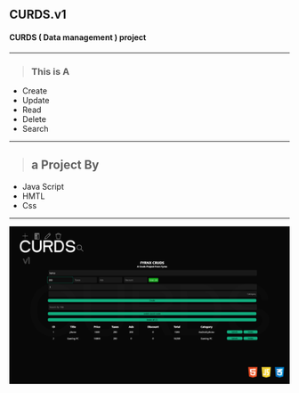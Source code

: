 ## CURDS.v1 
#### CURDS ( Data management ) project 

---

> ### This is A 

- Create 
- Update
- Read
- Delete
- Search


---
> ## a Project By 
- Java Script
- HMTL
- Css


---

![image](./thumbnail.png)
